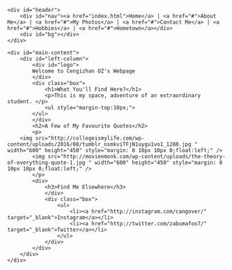 <html>
<head>
    <title>My Personal Webpage</title>
    <link href="style.css" rel="stylesheet" type="text/css" />
</head>
<body>
<div id="wrapper">
    
	<div id="header">
		<div id="nav"><a href="index.html">Home</a> | <a href="#">About Me</a> | <a href="#">My Photos</a> | <a href="#">Contact Me</a> | <a href="#">Hobbies</a> | <a href="#">Hometown</a></div>
		<div id="bg"></div>
	</div>
	
	<div id="main-content">
		<div id="left-column">
			<div id="logo">
			Welcome to Cengizhan OZ's Webpage
			</div>
			<div class="box">
        		<h1>What You'll Find Here?</h1>
        		<p>This is my space, adventure of an extraordinary student. </p>
				<ul style="margin-top:10px;">
			</ul>
			</div>
			<h2>A Few of My Favourite Quotes</h2>
			<p>
		<img src="http://collegeismylife.com/wp-content/uploads/2016/08/tumblr_nsmkviTFjN1uygu1vo1_1280.jpg " width="600" height="450" style="margin: 0 10px 10px 0;float:left;" />
			<img src="http://movieemonk.com/wp-content/uploads/the-theory-of-everything-quote-1.jpg " width="600" height="450" style="margin: 0 10px 10px 0;float:left;" />
			</p> 
			<div>
				<h3>Find Me Elsewhere</h3>
				</div>
				<div class="box">
					<ul>
						<li><a href="http://instagram.com/cangover/" target="_blank">Instagram</a></li>
						<li><a href="http://twitter.com/zabumafoo7/" target="_blank">Twitter</a></li>		
					</ul>
				</div>
			</div>
		</div>
	</div>
</body>
</html>
